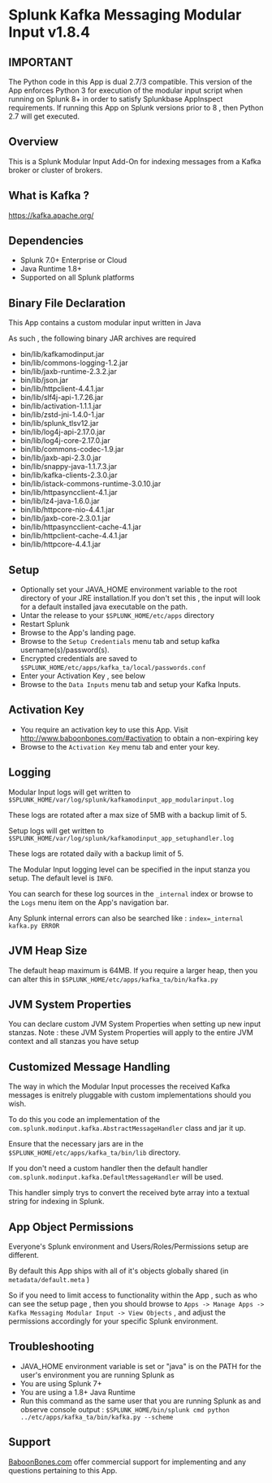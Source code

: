 # Splunk Kafka Messaging Modular Input v1.8.4

## IMPORTANT

The Python code in this App is dual 2.7/3 compatible.
This version of the App enforces Python 3 for execution of the modular input script when running on Splunk 8+ in order to satisfy Splunkbase AppInspect requirements.
If running this App on Splunk versions prior to 8 , then Python 2.7 will get executed.

## Overview

This is a Splunk Modular Input Add-On for indexing messages from a Kafka broker or cluster of brokers.

## What is Kafka ?

https://kafka.apache.org/

## Dependencies

* Splunk 7.0+ Enterprise or Cloud
* Java Runtime 1.8+
* Supported on all Splunk platforms

## Binary File Declaration

This App contains a custom modular input written in Java

As such , the following binary JAR archives are required

* bin/lib/kafkamodinput.jar
* bin/lib/commons-logging-1.2.jar
* bin/lib/jaxb-runtime-2.3.2.jar
* bin/lib/json.jar
* bin/lib/httpclient-4.4.1.jar
* bin/lib/slf4j-api-1.7.26.jar
* bin/lib/activation-1.1.1.jar
* bin/lib/zstd-jni-1.4.0-1.jar
* bin/lib/splunk_tlsv12.jar
* bin/lib/log4j-api-2.17.0.jar
* bin/lib/log4j-core-2.17.0.jar
* bin/lib/commons-codec-1.9.jar
* bin/lib/jaxb-api-2.3.0.jar
* bin/lib/snappy-java-1.1.7.3.jar
* bin/lib/kafka-clients-2.3.0.jar
* bin/lib/istack-commons-runtime-3.0.10.jar
* bin/lib/httpasyncclient-4.1.jar
* bin/lib/lz4-java-1.6.0.jar
* bin/lib/httpcore-nio-4.4.1.jar
* bin/lib/jaxb-core-2.3.0.1.jar
* bin/lib/httpasyncclient-cache-4.1.jar
* bin/lib/httpclient-cache-4.4.1.jar
* bin/lib/httpcore-4.4.1.jar


## Setup

* Optionally set your JAVA_HOME environment variable to the root directory of your JRE installation.If you don't set this , the input will look for a default installed java executable on the path.
* Untar the release to your `$SPLUNK_HOME/etc/apps` directory
* Restart Splunk
* Browse to the App's landing page.
* Browse to the `Setup Credentials` menu tab and setup kafka username(s)/password(s).
* Encrypted credentials are saved to `$SPLUNK_HOME/etc/apps/kafka_ta/local/passwords.conf`
* Enter your Activation Key , see below
* Browse to the `Data Inputs` menu tab and setup your Kafka Inputs.

## Activation Key

* You require an activation key to use this App. Visit http://www.baboonbones.com/#activation to obtain a non-expiring key
* Browse to the `Activation Key` menu tab and enter your key.

## Logging

Modular Input logs will get written to `$SPLUNK_HOME/var/log/splunk/kafkamodinput_app_modularinput.log`

These logs are rotated after a max size of 5MB with a backup limit of 5.

Setup logs will get written to `$SPLUNK_HOME/var/log/splunk/kafkamodinput_app_setuphandler.log`

These logs are rotated daily with a backup limit of 5.

The Modular Input logging level can be specified in the input stanza you setup. The default level is `INFO`.

You can search for these log sources in the `_internal` index or browse to the `Logs` menu item on the App's navigation bar.

Any Splunk internal errors can also be searched like : `index=_internal kafka.py ERROR`

## JVM Heap Size

The default heap maximum is 64MB.
If you require a larger heap, then you can alter this in `$SPLUNK_HOME/etc/apps/kafka_ta/bin/kafka.py`

## JVM System Properties

You can declare custom JVM System Properties when setting up new input stanzas.
Note : these JVM System Properties will apply to the entire JVM context and all stanzas you have setup

## Customized Message Handling

The way in which the Modular Input processes the received Kafka messages is enitrely pluggable with custom implementations should you wish.

To do this you code an implementation of the `com.splunk.modinput.kafka.AbstractMessageHandler` class and jar it up.

Ensure that the necessary jars are in the `$SPLUNK_HOME/etc/apps/kafka_ta/bin/lib` directory.

If you don't need a custom handler then the default handler `com.splunk.modinput.kafka.DefaultMessageHandler` will be used.

This handler simply trys to convert the received byte array into a textual string for indexing in Splunk.

## App Object Permissions

Everyone's Splunk environment and Users/Roles/Permissions setup are different.

By default this App ships with all of it's objects globally shared (in `metadata/default.meta` )

So if you need to limit access to functionality within the App , such as who can see the setup page , then you should browse to  `Apps -> Manage Apps -> Kafka Messaging Modular Input -> View Objects` , and adjust the permissions accordingly for your specific Splunk environment.

## Troubleshooting

* JAVA_HOME environment variable is set or "java" is on the PATH for the user's environment you are running Splunk as
* You are using Splunk 7+
* You are using a 1.8+ Java Runtime
* Run this command as the same user that you are running Splunk as and observe console output : `$SPLUNK_HOME/bin/splunk cmd python ../etc/apps/kafka_ta/bin/kafka.py --scheme` 

## Support

[BaboonBones.com](http://www.baboonbones.com#support) offer commercial support for implementing and any questions pertaining to this App.